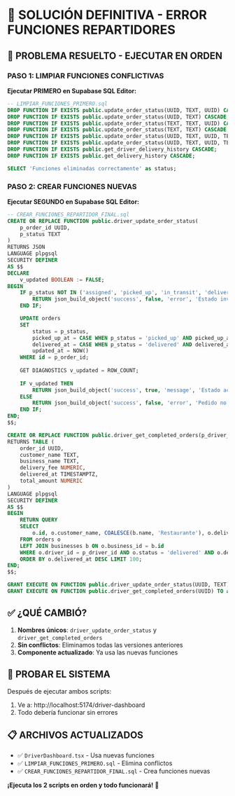 # 🔧 SOLUCIÓN DEFINITIVA - ERROR FUNCIONES REPARTIDORES

## 🎯 PROBLEMA RESUELTO - EJECUTAR EN ORDEN

### PASO 1: LIMPIAR FUNCIONES CONFLICTIVAS
**Ejecutar PRIMERO en Supabase SQL Editor:**

```sql
-- LIMPIAR_FUNCIONES_PRIMERO.sql
DROP FUNCTION IF EXISTS public.update_order_status(UUID, TEXT, UUID) CASCADE;
DROP FUNCTION IF EXISTS public.update_order_status(UUID, TEXT) CASCADE;
DROP FUNCTION IF EXISTS public.update_order_status(TEXT, TEXT, UUID) CASCADE;
DROP FUNCTION IF EXISTS public.update_order_status(TEXT, TEXT) CASCADE;
DROP FUNCTION IF EXISTS public.update_order_status(UUID, TEXT, UUID, TEXT) CASCADE;
DROP FUNCTION IF EXISTS public.update_order_status(UUID, TEXT, UUID, TEXT, TEXT) CASCADE;
DROP FUNCTION IF EXISTS public.get_driver_delivery_history CASCADE;
DROP FUNCTION IF EXISTS public.get_delivery_history CASCADE;

SELECT 'Funciones eliminadas correctamente' as status;
```

### PASO 2: CREAR FUNCIONES NUEVAS
**Ejecutar SEGUNDO en Supabase SQL Editor:**

```sql
-- CREAR_FUNCIONES_REPARTIDOR_FINAL.sql
CREATE OR REPLACE FUNCTION public.driver_update_order_status(
    p_order_id UUID,
    p_status TEXT
)
RETURNS JSON
LANGUAGE plpgsql
SECURITY DEFINER
AS $$
DECLARE
    v_updated BOOLEAN := FALSE;
BEGIN
    IF p_status NOT IN ('assigned', 'picked_up', 'in_transit', 'delivered', 'cancelled') THEN
        RETURN json_build_object('success', false, 'error', 'Estado inválido: ' || p_status);
    END IF;

    UPDATE orders 
    SET 
        status = p_status,
        picked_up_at = CASE WHEN p_status = 'picked_up' AND picked_up_at IS NULL THEN NOW() ELSE picked_up_at END,
        delivered_at = CASE WHEN p_status = 'delivered' AND delivered_at IS NULL THEN NOW() ELSE delivered_at END,
        updated_at = NOW()
    WHERE id = p_order_id;
    
    GET DIAGNOSTICS v_updated = ROW_COUNT;
    
    IF v_updated THEN
        RETURN json_build_object('success', true, 'message', 'Estado actualizado a: ' || p_status, 'order_id', p_order_id);
    ELSE
        RETURN json_build_object('success', false, 'error', 'Pedido no encontrado');
    END IF;
END;
$$;

CREATE OR REPLACE FUNCTION public.driver_get_completed_orders(p_driver_id UUID)
RETURNS TABLE (
    order_id UUID,
    customer_name TEXT,
    business_name TEXT,
    delivery_fee NUMERIC,
    delivered_at TIMESTAMPTZ,
    total_amount NUMERIC
)
LANGUAGE plpgsql
SECURITY DEFINER
AS $$
BEGIN
    RETURN QUERY
    SELECT 
        o.id, o.customer_name, COALESCE(b.name, 'Restaurante'), o.delivery_fee, o.delivered_at, o.total_amount
    FROM orders o
    LEFT JOIN businesses b ON o.business_id = b.id
    WHERE o.driver_id = p_driver_id AND o.status = 'delivered' AND o.delivered_at IS NOT NULL
    ORDER BY o.delivered_at DESC LIMIT 100;
END;
$$;

GRANT EXECUTE ON FUNCTION public.driver_update_order_status(UUID, TEXT) TO authenticated;
GRANT EXECUTE ON FUNCTION public.driver_get_completed_orders(UUID) TO authenticated;
```

## ✅ ¿QUÉ CAMBIÓ?

1. **Nombres únicos**: `driver_update_order_status` y `driver_get_completed_orders`
2. **Sin conflictos**: Eliminamos todas las versiones anteriores
3. **Componente actualizado**: Ya usa las nuevas funciones

## 🚀 PROBAR EL SISTEMA

Después de ejecutar ambos scripts:
1. Ve a: http://localhost:5174/driver-dashboard
2. Todo debería funcionar sin errores

## 📋 ARCHIVOS ACTUALIZADOS

- ✅ `DriverDashboard.tsx` - Usa nuevas funciones
- ✅ `LIMPIAR_FUNCIONES_PRIMERO.sql` - Elimina conflictos
- ✅ `CREAR_FUNCIONES_REPARTIDOR_FINAL.sql` - Crea funciones nuevas

**¡Ejecuta los 2 scripts en orden y todo funcionará!** 🎉
